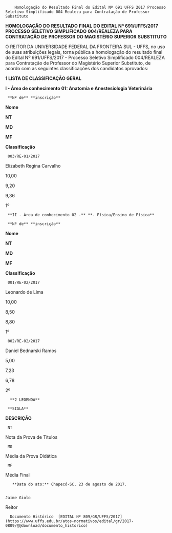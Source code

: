         Homologação do Resultado Final do Edital Nº 691 UFFS 2017 Processo Seletivo Simplificado 004 Realeza para Contratação de Professor Substituto  

**HOMOLOGAÇÃO** **DO** **RESULTADO** **FINAL** **DO** **EDITAL** **Nº 691/UFFS/2017 PROCESSO** **SELETIVO** **SIMPLIFICADO** **004/REALEZA PARA** **CONTRATAÇÃO** **DE** **PROFESSOR** **DO** **MAGISTÉRIO** **SUPERIOR** **SUBSTITUTO**

  

 O REITOR DA UNIVERSIDADE FEDERAL DA FRONTEIRA SUL - UFFS, no uso de suas atribuições legais, torna pública a homologação do resultado final do Edital Nº 691/UFFS/2017 - Processo Seletivo Simplificado 004/REALEZA para Contratação de Professor do Magistério Superior Substituto, de acordo com as seguintes classificações dos candidatos aprovados:

  

 **1 LISTA DE CLASSIFICAÇÃO GERAL**

 **I - Área de conhecimento 01: Anatomia e Anestesiologia Veterinária**

     **Nº de** **inscrição**

   **Nome**

   **NT**

   **MD**

   **MF**

   **Classificação**

     003/RE-01/2017

   Elizabeth Regina Carvalho

   10,00

   9,20

   9,36

   1º 

     **II - Área de conhecimento 02 -** **- Física/Ensino de Física**

     **Nº de** **inscrição**

   **Nome**

   **NT**

   **MD**

   **MF**

   **Classificação**

     001/RE-02/2017

   Leonardo de Lima

   10,00

   8,50

   8,80

   1º 

     002/RE-02/2017

   Daniel Bednarski Ramos

   5,00

   7,23

   6,78

   2º 

      **2 LEGENDA**

     **SIGLA**

   **DESCRIÇÃO**

     NT

   Nota da Prova de Títulos

     MD

   Média da Prova Didática

     MF

   Média Final

       **Data do ato:** Chapecó-SC, 23 de agosto de 2017.   
 

    Jaime Giolo   
 Reitor 

      Documento Histórico  [EDITAL Nº 809/GR/UFFS/2017](https://www.uffs.edu.br/atos-normativos/edital/gr/2017-0809/@@download/documento_historico)     
      